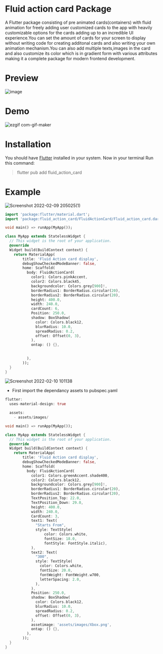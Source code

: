 # Fluid action card Package

A Flutter package consisting of pre animated cards(containers) with fluid animation for freely adding user customized cards to the app with heavily customizable options for the cards adding up to an incredible UI experience.You can set the amount of cards for your screen to display without writing code for creating additonal cards and also writing your own animation mechanism.You can also add multiple texts,images in the card and also customize its color which is in gradient form with various attributes making it a complete package for modern frontend development.

# Preview 
![image](https://user-images.githubusercontent.com/64373963/153223791-882138dc-379b-4d9a-b727-85540ffabdf4.jpg)

# Demo
![ezgif com-gif-maker](https://user-images.githubusercontent.com/64373963/153229976-95615ec5-6de1-40d7-8e98-fb188252e5de.gif)

# Installation
You should have [Flutter](https://flutter.dev/) installed in your system.
Now in your terminal
Run this command:
> flutter pub add fluid_action_card



# Example
![Screenshot 2022-02-09 205025(1)](https://user-images.githubusercontent.com/64373963/153234878-f23e4f19-1ef5-4e55-8bd8-c52249b59459.png)

```dart
import 'package:flutter/material.dart';
import 'package:fluid_action_card/FluidActionCard/Fluid_action_card.dart';

void main() => runApp(MyApp());

class MyApp extends StatelessWidget {
  // This widget is the root of your application.
  @override
  Widget build(BuildContext context) {
    return MaterialApp(
        title: 'Fluid Action card display',
        debugShowCheckedModeBanner: false,
        home: Scaffold(
          body: FluidActionCard(
            color1: Colors.pinkAccent,
            color2: Colors.black45,
            backgroundcolor: Colors.grey[900]!,
            borderRadius1: BorderRadius.circular(20),
            borderRadius2: BorderRadius.circular(20),
            height: 400.0,
            width: 240.0,
            cardCount: 6,
            Position: 250.0,
            shadow: BoxShadow(
              color: Colors.black12,
              blurRadius: 10.0,
              spreadRadius: 0.2,
              offset: Offset(0, 3),
            ),
            ontap: () {},
            
            
          ),
        ));
  }
}
```
![Screenshot 2022-02-10 101138](https://user-images.githubusercontent.com/64373963/153338603-e4072f98-1fcc-4bcb-a3b0-f2f0c4a979bf.png)
* First import the dependancy assets to pubspec.yaml
```dart
flutter:
  uses-material-design: true

  assets:
    - assets/images/
```
```dart
void main() => runApp(MyApp());

class MyApp extends StatelessWidget {
  // This widget is the root of your application.
  @override
  Widget build(BuildContext context) {
    return MaterialApp(
        title: 'Fluid Action card display',
        debugShowCheckedModeBanner: false,
        home: Scaffold(
          body: FluidActionCard(
            color1: Colors.greenAccent.shade400,
            color2: Colors.black12,
            backgroundcolor: Colors.grey[900]!,
            borderRadius1: BorderRadius.circular(20),
            borderRadius2: BorderRadius.circular(20),
            TextPosition_Top: 22.0,
            TextPosition_Down: 29.0,
            height: 400.0,
            width: 240.0,
            CardCount: 3,
            text1: Text(
              "Starts From",
              style: TextStyle(
                  color: Colors.white,
                  fontSize: 18.0,
                  fontStyle: FontStyle.italic),
            ),
            text2: Text(
              "300",
              style: TextStyle(
                color: Colors.white,
                fontSize: 20.0,
                fontWeight: FontWeight.w700,
                letterSpacing: 2.0,
              ),
            ),
            Position: 250.0,
            shadow: BoxShadow(
              color: Colors.black12,
              blurRadius: 10.0,
              spreadRadius: 0.2,
              offset: Offset(0, 3),
            ),
            assetimage: 'assets/images/Xbox.png',
            ontap: () {},
          ),
        ));
  }
}
```
